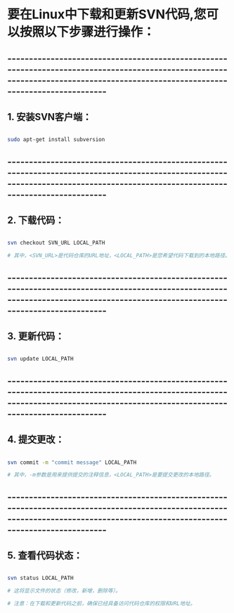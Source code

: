 # 要在Linux中下载和更新SVN代码,您可以按照以下步骤进行操作：

## --------------------------------------------------------------------------------------------------------------------------------------------------------------------------------
## 1. 安装SVN客户端：

```sh

sudo apt-get install subversion

```

## --------------------------------------------------------------------------------------------------------------------------------------------------------------------------------
## 2. 下载代码：

```sh

svn checkout SVN_URL LOCAL_PATH

# 其中，<SVN_URL>是代码仓库的URL地址，<LOCAL_PATH>是您希望代码下载到的本地路径。

```

## --------------------------------------------------------------------------------------------------------------------------------------------------------------------------------
## 3. 更新代码：

```sh

svn update LOCAL_PATH

```

## --------------------------------------------------------------------------------------------------------------------------------------------------------------------------------
## 4. 提交更改：

```sh

svn commit -m "commit message" LOCAL_PATH

# 其中，-m参数是用来提供提交的注释信息，<LOCAL_PATH>是要提交更改的本地路径。

```

## --------------------------------------------------------------------------------------------------------------------------------------------------------------------------------
## 5. 查看代码状态：

```sh

svn status LOCAL_PATH

# 这将显示文件的状态（修改，新增，删除等）。

# 注意：在下载和更新代码之前，确保已经具备访问代码仓库的权限和URL地址。

```
